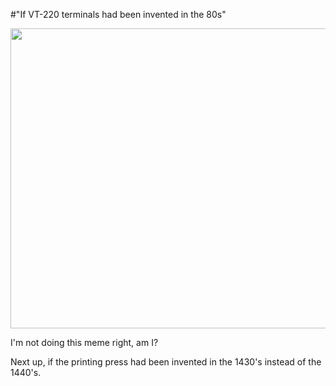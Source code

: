 #"If VT-220 terminals had been invented in the 80s"

<a href="http://conoroneill.net/wp-content/uploads/2012/04/800px-DEC-VT220-0a.jpg"><img class="alignnone  wp-image-660" title="800px-DEC-VT220-0a" src="http://conoroneill.net/wp-content/uploads/2012/04/800px-DEC-VT220-0a.jpg" alt="" width="640" height="480" /></a>

I'm not doing this meme right, am I?

Next up, if the printing press had been invented in the 1430's instead of the 1440's.